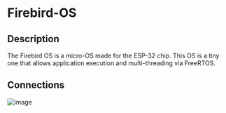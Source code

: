 # Firebird-OS

## Description
The Firebird OS is a micro-OS made for the ESP-32 chip. This OS is a tiny one that allows application execution and multi-threading via FreeRTOS.  


## Connections

![image](https://github.com/Pangauwin/Firebird-OS/assets/65062595/dcd20b80-f45e-4b73-86a8-fc0fc5355acd)
